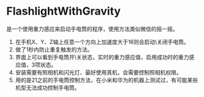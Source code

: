 # FlashlightWithGravity
是一个使用重力感应来启动手电筒的程序，使用方法类似微信的摇一摇。
1. 在手机X、Y、Z轴上任意一个方向上加速度大于16则会启动\关闭手电筒。
2. 做了1秒内防止重复触发的方法。
3. 界面上可以看到手电筒开\关状态，实时的重力感应值，启用成功时的重力感应值，3项状态。
4. 安装需要有照相机和闪光灯、最好使用真机，会需要控制照相机权限。
5. 用的是21之前的手电筒控制方法，在小米和华为的机器上测试过，有可能某些机型无法成功控制手电筒。

